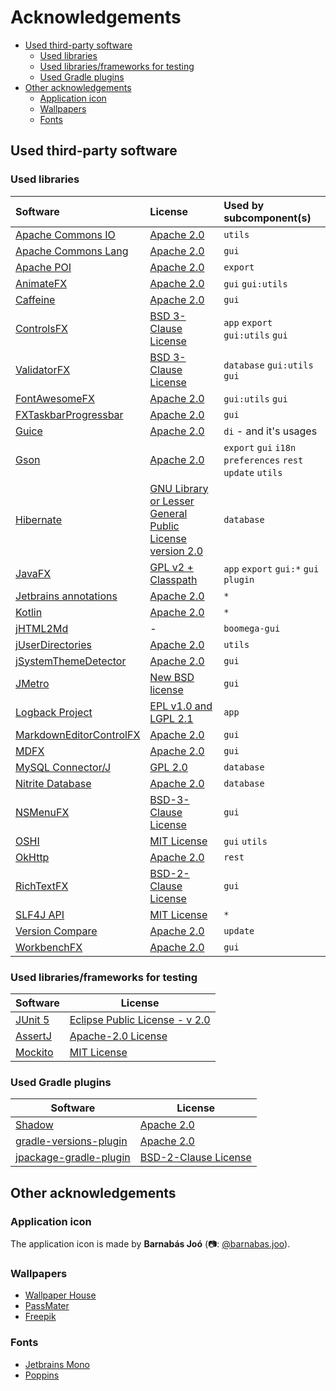 # Acknowledgements

* [Used third-party software](#used-libraries)
    * [Used libraries](#used-libraries)
    * [Used libraries/frameworks for testing](#used-librariesframeworks-for-testing)
    * [Used Gradle plugins](#used-gradle-plugins)
* [Other acknowledgements](#other-acknowledgements)
    * [Application icon](#application-icon)
    * [Wallpapers](#wallpapers)
    * [Fonts](#fonts)

## Used third-party software

### Used libraries

| Software                                                                           | License                                                                                                                                                                 | Used by subcomponent(s)                                     |
|:-----------------------------------------------------------------------------------|:------------------------------------------------------------------------------------------------------------------------------------------------------------------------|:------------------------------------------------------------|
| [Apache Commons IO](http://commons.apache.org/proper/commons-io/)                  | [Apache 2.0](https://www.apache.org/licenses/LICENSE-2.0)                                                                                                               | `utils`                                                     |
| [Apache Commons Lang](https://commons.apache.org/proper/commons-lang/)             | [Apache 2.0](https://www.apache.org/licenses/LICENSE-2.0)                                                                                                               | `gui`                                                       |
| [Apache POI](https://poi.apache.org)                                               | [Apache 2.0](https://www.apache.org/licenses/LICENSE-2.0)                                                                                                               | `export`                                                    |
| [AnimateFX](https://github.com/Typhon0/AnimateFX)                                  | [Apache 2.0](https://www.apache.org/licenses/LICENSE-2.0)                                                                                                               | `gui` `gui:utils`                                           |
| [Caffeine](https://github.com/ben-manes/caffeine)                                  | [Apache 2.0](https://www.apache.org/licenses/LICENSE-2.0)                                                                                                               | `gui`                                                       | 
| [ControlsFX](https://github.com/controlsfx/controlsfx)                             | [BSD 3-Clause License](https://github.com/controlsfx/controlsfx/blob/master/license.txt)                                                                                | `app` `export` `gui:utils` `gui`                            |
| [ValidatorFX](https://github.com/effad/ValidatorFX/)                               | [BSD 3-Clause License](https://github.com/effad/ValidatorFX/blob/master/LICENSE)                                                                                        | `database` `gui:utils` `gui`                                |
| [FontAwesomeFX](https://bitbucket.org/Jerady/fontawesomefx/src/master/)            | [Apache 2.0](https://www.apache.org/licenses/LICENSE-2.0)                                                                                                               | `gui:utils` `gui`                                           | 
| [FXTaskbarProgressbar](http://github.com/dansoftowner/fxtaskbarprogressbar)        | [Apache 2.0](https://www.apache.org/licenses/LICENSE-2.0)                                                                                                               | `gui`                                                       |
| [Guice](https://github.com/google/guice)                                           | [Apache 2.0](https://github.com/google/guice/blob/master/COPYING)                                                                                                       | `di` - and it's usages                                      |                                                                  |
| [Gson](https://github.com/google/gson)                                             | [Apache 2.0](https://www.apache.org/licenses/LICENSE-2.0)                                                                                                               | `export` `gui` `i18n` `preferences` `rest` `update` `utils` |
| [Hibernate](https://hibernate.org/)                                                | [GNU Library or Lesser General Public License version 2.0](https://www.gnu.org/licenses/old-licenses/lgpl-2.1.html)                                                     | `database`                                                  |
| [JavaFX](https://openjfx.io/)                                                      | [GPL v2 + Classpath](http://openjdk.java.net/legal/gplv2+ce.html)                                                                                                       | `app` `export` `gui:*` `gui` `plugin`                       |
| [Jetbrains annotations](https://github.com/JetBrains/java-annotations)             | [Apache 2.0](https://www.apache.org/licenses/LICENSE-2.0)                                                                                                               | `*`                                                         |
| [Kotlin](https://kotlinlang.org/)                                                  | [Apache 2.0](https://github.com/JetBrains/kotlin/blob/master/license/LICENSE.txt)                                                                                       | `*`                                                         |
| [jHTML2Md](https://github.com/nico2sh/jHTML2Md)                                    | -                                                                                                                                                                       | `boomega-gui`                                               |
| [jUserDirectories](https://github.com/Dansoftowner/jUserDirectories)               | [Apache 2.0](https://www.apache.org/licenses/LICENSE-2.0)                                                                                                               | `utils`                                                     |
| [jSystemThemeDetector](https://github.com/Dansoftowner/jSystemThemeDetector)       | [Apache 2.0](https://www.apache.org/licenses/LICENSE-2.0)                                                                                                               | `gui`                                                       |
| [JMetro](https://pixelduke.com/java-javafx-theme-jmetro/)                          | [New BSD license](http://en.wikipedia.org/wiki/BSD_licenses#3-clause_license_.28.22Revised_BSD_License.22.2C_.22New_BSD_License.22.2C_or_.22Modified_BSD_License.22.29) | `gui`                                                       |
| [Logback Project](http://logback.qos.ch/)                                          | [EPL v1.0 and LGPL 2.1](http://logback.qos.ch/license.html)                                                                                                             | `app`                                                       |
| [MarkdownEditorControlFX](https://github.com/Dansoftowner/MarkdownEditorControlFX) | [Apache 2.0](https://www.apache.org/licenses/LICENSE-2.0)                                                                                                               | `gui`                                                       |
| [MDFX](https://github.com/JPro-one/markdown-javafx-renderer)                       | [Apache 2.0](https://www.apache.org/licenses/LICENSE-2.0)                                                                                                               | `gui`                                                       |
| [MySQL Connector/J](https://mvnrepository.com/artifact/mysql/mysql-connector-java) | [GPL 2.0](https://www.gnu.org/licenses/old-licenses/gpl-2.0.html)                                                                                                       | `database`                                                  |
| [Nitrite Database](https://github.com/nitrite/nitrite-java)                        | [Apache 2.0](https://www.apache.org/licenses/LICENSE-2.0)                                                                                                               | `database`                                                  |
| [NSMenuFX](https://github.com/0x4a616e/NSMenuFX)                                   | [BSD-3-Clause License](https://opensource.org/licenses/BSD-3-Clause)                                                                                                    | `gui`                                                       |
| [OSHI](https://github.com/oshi/oshi)                                               | [MIT License](https://opensource.org/licenses/MIT)                                                                                                                      | `gui` `utils`                                               |
| [OkHttp](https://square.github.io/okhttp/)                                         | [Apache 2.0](https://www.apache.org/licenses/LICENSE-2.0)                                                                                                               | `rest`                                                      |
| [RichTextFX](https://github.com/FXMisc/RichTextFX)                                 | [BSD-2-Clause License](https://github.com/FXMisc/RichTextFX/blob/master/LICENSE)                                                                                        | `gui`                                                       |
| [SLF4J API](http://www.slf4j.org/)                                                 | [MIT License](https://opensource.org/licenses/MIT)                                                                                                                      | `*`                                                         |
| [Version Compare](https://github.com/G00fY2/version-compare)                       | [Apache 2.0](https://github.com/G00fY2/version-compare/blob/master/LICENSE)                                                                                             | `update`                                                    |
| [WorkbenchFX](https://github.com/dlsc-software-consulting-gmbh/WorkbenchFX)        | [Apache 2.0](https://www.apache.org/licenses/LICENSE-2.0)                                                                                                               | `gui`                                                       |

### Used libraries/frameworks for testing

| Software                                  | License                                                                                     |
|-------------------------------------------|---------------------------------------------------------------------------------------------|
| [JUnit 5](https://junit.org/junit5/)      | [Eclipse Public License - v 2.0](https://github.com/junit-team/junit5/blob/main/LICENSE.md) |
| [AssertJ](https://assertj.github.io/doc/) | [Apache-2.0 License](https://github.com/assertj/assertj-core/blob/main/LICENSE.txt)         |
| [Mockito](https://site.mockito.org/)      | [MIT License](https://github.com/mockito/mockito/blob/release/3.x/LICENSE)                  |

### Used Gradle plugins

| Software                                                                            | License                                                                                   |
|-------------------------------------------------------------------------------------|-------------------------------------------------------------------------------------------|
| [Shadow](https://github.com/johnrengelman/shadow)                                   | [Apache 2.0](https://github.com/johnrengelman/shadow/blob/master/LICENSE)                 |
| [gradle-versions-plugin](https://github.com/ben-manes/gradle-versions-plugin)       | [Apache 2.0](https://github.com/ben-manes/gradle-versions-plugin/blob/master/LICENSE.txt) |
| [jpackage-gradle-plugin](https://github.com/petr-panteleyev/jpackage-gradle-plugin) | [BSD-2-Clause License](https://github.com/petr-panteleyev/jpackage-gradle-plugin)         |

## Other acknowledgements

### Application icon

The application icon is made by **Barnabás Joó** (📷: [@barnabas.joo](https://www.instagram.com/barnabas.joo)).

### Wallpapers

* [Wallpaper House](http://wallpaper-house.com)
* [PassMater](https://www.deviantart.com/passmater)
* [Freepik](https://www.freepik.com/)

### Fonts

* [Jetbrains Mono](https://www.jetbrains.com/lp/mono/)
* [Poppins](https://fonts.google.com/specimen/Poppins)